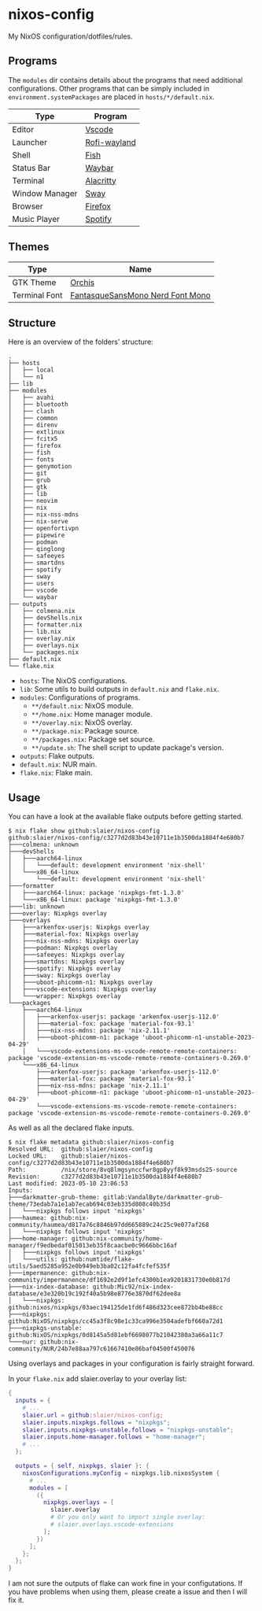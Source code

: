 # nixos-config

My NixOS configuration/dotfiles/rules.

## Programs

The `modules` dir contains details about the programs that need additional
configurations. Other programs that can be simply included in
`environment.systemPackages` are placed in `hosts/*/default.nix`.

| Type           | Program                                             |
| -------------- | --------------------------------------------------- |
| Editor         | [Vscode](https://code.visualstudio.com/)            |
| Launcher       | [Rofi-wayland](https://github.com/lbonn/rofi)       |
| Shell          | [Fish](https://fishshell.com/)                      |
| Status Bar     | [Waybar](https://github.com/alexays/waybar)         |
| Terminal       | [Alacritty](https://github.com/alacritty/alacritty) |
| Window Manager | [Sway](https://swaywm.org/)                         |
| Browser        | [Firefox](http://www.mozilla.com/en-US/firefox/)    |
| Music Player   | [Spotify](https://www.spotify.com/)                 |

## Themes

| Type          | Name                                                                                                                    |
| ------------- | ----------------------------------------------------------------------------------------------------------------------- |
| GTK Theme     | [Orchis](https://github.com/vinceliuice/Orchis-theme)                                                                   |
| Terminal Font | [FantasqueSansMono Nerd Font Mono](https://github.com/ryanoasis/nerd-fonts/tree/master/patched-fonts/FantasqueSansMono) |

## Structure

Here is an overview of the folders' structure:

```
.
├── hosts
│   ├── local
│   └── n1
├── lib
├── modules
│   ├── avahi
│   ├── bluetooth
│   ├── clash
│   ├── common
│   ├── direnv
│   ├── extlinux
│   ├── fcitx5
│   ├── firefox
│   ├── fish
│   ├── fonts
│   ├── genymotion
│   ├── git
│   ├── grub
│   ├── gtk
│   ├── lib
│   ├── neovim
│   ├── nix
│   ├── nix-nss-mdns
│   ├── nix-serve
│   ├── openfortivpn
│   ├── pipewire
│   ├── podman
│   ├── qinglong
│   ├── safeeyes
│   ├── smartdns
│   ├── spotify
│   ├── sway
│   ├── users
│   ├── vscode
│   └── waybar
├── outputs
│   ├── colmena.nix
│   ├── devShells.nix
│   ├── formatter.nix
│   ├── lib.nix
│   ├── overlay.nix
│   ├── overlays.nix
│   └── packages.nix
├── default.nix
└── flake.nix
```

- `hosts`: The NixOS configurations.
- `lib`: Some utils to build outputs in `default.nix` and `flake.nix`.
- `modules`: Configurations of programs.
  - `**/default.nix`: NixOS module.
  - `**/home.nix`: Home manager module.
  - `**/overlay.nix`: NixOS overlay.
  - `**/package.nix`: Package source.
  - `**/packages.nix`: Package set source.
  - `**/update.sh`: The shell script to update package's version.
- `outputs`: Flake outputs.
- `default.nix`: NUR main.
- `flake.nix`: Flake main.

## Usage

You can have a look at the available flake outputs before getting started.

```console
$ nix flake show github:slaier/nixos-config
github:slaier/nixos-config/c3277d2d83b43e10711e1b3500da1884f4e680b7
├───colmena: unknown
├───devShells
│   ├───aarch64-linux
│   │   └───default: development environment 'nix-shell'
│   └───x86_64-linux
│       └───default: development environment 'nix-shell'
├───formatter
│   ├───aarch64-linux: package 'nixpkgs-fmt-1.3.0'
│   └───x86_64-linux: package 'nixpkgs-fmt-1.3.0'
├───lib: unknown
├───overlay: Nixpkgs overlay
├───overlays
│   ├───arkenfox-userjs: Nixpkgs overlay
│   ├───material-fox: Nixpkgs overlay
│   ├───nix-nss-mdns: Nixpkgs overlay
│   ├───podman: Nixpkgs overlay
│   ├───safeeyes: Nixpkgs overlay
│   ├───smartdns: Nixpkgs overlay
│   ├───spotify: Nixpkgs overlay
│   ├───sway: Nixpkgs overlay
│   ├───uboot-phicomm-n1: Nixpkgs overlay
│   ├───vscode-extensions: Nixpkgs overlay
│   └───wrapper: Nixpkgs overlay
└───packages
    ├───aarch64-linux
    │   ├───arkenfox-userjs: package 'arkenfox-userjs-112.0'
    │   ├───material-fox: package 'material-fox-93.1'
    │   ├───nix-nss-mdns: package 'nix-2.11.1'
    │   ├───uboot-phicomm-n1: package 'uboot-phicomm-n1-unstable-2023-04-29'
    │   └───vscode-extensions-ms-vscode-remote-remote-containers: package 'vscode-extension-ms-vscode-remote-remote-containers-0.269.0'
    └───x86_64-linux
        ├───arkenfox-userjs: package 'arkenfox-userjs-112.0'
        ├───material-fox: package 'material-fox-93.1'
        ├───nix-nss-mdns: package 'nix-2.11.1'
        ├───uboot-phicomm-n1: package 'uboot-phicomm-n1-unstable-2023-04-29'
        └───vscode-extensions-ms-vscode-remote-remote-containers: package 'vscode-extension-ms-vscode-remote-remote-containers-0.269.0'
```

As well as all the declared flake inputs.

```console
$ nix flake metadata github:slaier/nixos-config
Resolved URL:  github:slaier/nixos-config
Locked URL:    github:slaier/nixos-config/c3277d2d83b43e10711e1b3500da1884f4e680b7
Path:          /nix/store/8vq8lmgsynccfwr8gp8yyf8k93msds25-source
Revision:      c3277d2d83b43e10711e1b3500da1884f4e680b7
Last modified: 2023-05-10 23:06:53
Inputs:
├───darkmatter-grub-theme: gitlab:VandalByte/darkmatter-grub-theme/73edab7a1e1ab7ecab694c03eb335d808c40b35d
│   └───nixpkgs follows input 'nixpkgs'
├───haumea: github:nix-community/haumea/d817a76c8846b97dd665889c24c25c9e077af268
│   └───nixpkgs follows input 'nixpkgs'
├───home-manager: github:nix-community/home-manager/f9edbedaf015013eb35f8caacbe0c9666bbc16af
│   ├───nixpkgs follows input 'nixpkgs'
│   └───utils: github:numtide/flake-utils/5aed5285a952e0b949eb3ba02c12fa4fcfef535f
├───impermanence: github:nix-community/impermanence/df1692e2d9f1efc4300b1ea9201831730e0b817d
├───nix-index-database: github:Mic92/nix-index-database/e3e320b19c192f40a5b98e8776e3870df62dee8a
│   └───nixpkgs: github:nixos/nixpkgs/03aec194125de1fd6f486d323cee872bb4be88cc
├───nixpkgs: github:NixOS/nixpkgs/cc45a3f8c98e1c33ca996e3504adefbf660a72d1
├───nixpkgs-unstable: github:NixOS/nixpkgs/0d8145a5d81ebf6698077b21042380a3a66a11c7
└───nur: github:nix-community/NUR/24b7e88aa797c61667410e86baf04500f450076
```

Using overlays and packages in your configuration is fairly straight forward.

In your `flake.nix` add slaier.overlay to your overlay list:

```nix
{
  inputs = {
    # ...
    slaier.url = github:slaier/nixos-config;
    slaier.inputs.nixpkgs.follows = "nixpkgs";
    slaier.inputs.nixpkgs-unstable.follows = "nixpkgs-unstable";
    slaier.inputs.home-manager.follows = "home-manager";
    # ...
  };

  outputs = { self, nixpkgs, slaier }: {
    nixosConfigurations.myConfig = nixpkgs.lib.nixosSystem {
      # ...
      modules = [
        ({
          nixpkgs.overlays = [
            slaier.overlay
            # Or you only want to import single overlay:
            # slaier.overlays.vscode-extensions
          ];
        })
      ];
    };
  };
}
```

I am not sure the outputs of flake can work fine in your configutations. If you
have problems when using them, please create a issue and then I will fix it.
